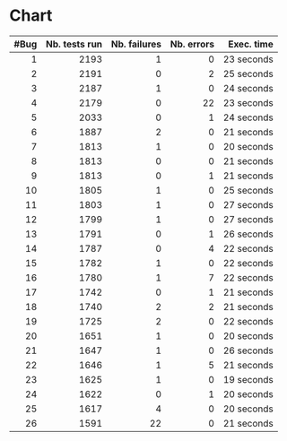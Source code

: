 # Chart
| #Bug | Nb. tests run | Nb. failures | Nb. errors | Exec. time |
|-----:|--------------:|-------------:|-----------:|-----------:|
| 1 | 2193 | 1 | 0 |  23 seconds |
| 2 | 2191 | 0 | 2 |  25 seconds |
| 3 | 2187 | 1 | 0 |  24 seconds |
| 4 | 2179 | 0 | 22 |  23 seconds |
| 5 | 2033 | 0 | 1 |  24 seconds |
| 6 | 1887 | 2 | 0 |  21 seconds |
| 7 | 1813 | 1 | 0 |  20 seconds |
| 8 | 1813 | 0 | 0 |  21 seconds |
| 9 | 1813 | 0 | 1 |  21 seconds |
| 10 | 1805 | 1 | 0 |  25 seconds |
| 11 | 1803 | 1 | 0 |  27 seconds |
| 12 | 1799 | 1 | 0 |  27 seconds |
| 13 | 1791 | 0 | 1 |  26 seconds |
| 14 | 1787 | 0 | 4 |  22 seconds |
| 15 | 1782 | 1 | 0 |  22 seconds |
| 16 | 1780 | 1 | 7 |  22 seconds |
| 17 | 1742 | 0 | 1 |  21 seconds |
| 18 | 1740 | 2 | 2 |  21 seconds |
| 19 | 1725 | 2 | 0 |  22 seconds |
| 20 | 1651 | 1 | 0 |  20 seconds |
| 21 | 1647 | 1 | 0 |  26 seconds |
| 22 | 1646 | 1 | 5 |  21 seconds |
| 23 | 1625 | 1 | 0 |  19 seconds |
| 24 | 1622 | 0 | 1 |  20 seconds |
| 25 | 1617 | 4 | 0 |  20 seconds |
| 26 | 1591 | 22 | 0 |  21 seconds |
